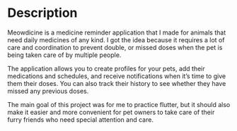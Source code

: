 # Description

Meowdicine is a medicine reminder application that I made for animals that need daily medicines of any kind. I got the idea because it requires a lot of care and coordination to prevent double, or missed doses when the pet is being taken care of by multiple people.

The application allows you to create profiles for your pets, add their medications and schedules, and receive notifications when it’s time to give them their doses. You can also track their history to see whether they have missed any previous doses.

The main goal of this project was for me to practice flutter, but it should also make it easier and more convenient for pet owners to take care of their furry friends who need special attention and care.

